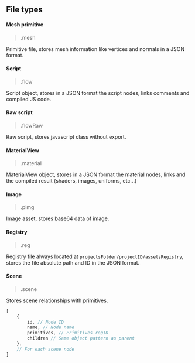 ## File types

#### Mesh primitive

> .mesh

Primitive file, stores mesh information like vertices and normals in a JSON format.

#### Script

> .flow

Script object, stores in a JSON format the script nodes, links comments and compiled JS code.

#### Raw script

> .flowRaw

Raw script, stores javascript class without export.

#### MaterialView

> .material

MaterialView object, stores in a JSON format the material nodes, links and the compiled result (shaders, images, uniforms,
etc...)

#### Image

> .pimg

Image asset, stores base64 data of image.

#### Registry

> .reg

Registry file always located at `projectsFolder/projectID/assetsRegistry`, stores the file absolute path and ID in the
JSON format.

#### Scene

> .scene

Stores scene relationships with primitives.

```js
[
    {
        id, // Node ID
        name, // Node name
        primitives, // Primitives regID
        children // Same object pattern as parent
    },
    // For each scene node
]
```

